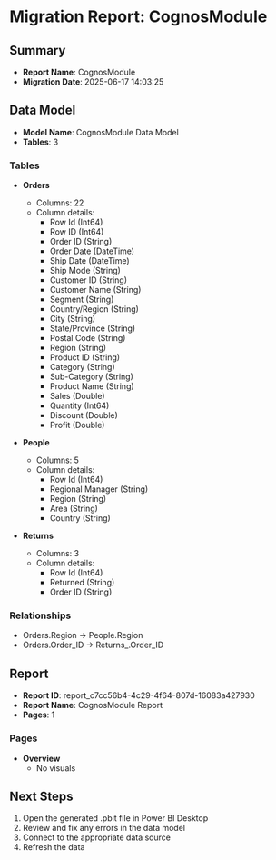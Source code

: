 # Migration Report: CognosModule

## Summary

- **Report Name**: CognosModule
- **Migration Date**: 2025-06-17 14:03:25

## Data Model

- **Model Name**: CognosModule Data Model
- **Tables**: 3

### Tables

- **Orders**
  - Columns: 22
  - Column details:
    - Row Id (Int64)
    - Row ID (Int64)
    - Order ID (String)
    - Order Date (DateTime)
    - Ship Date (DateTime)
    - Ship Mode (String)
    - Customer ID (String)
    - Customer Name (String)
    - Segment (String)
    - Country/Region (String)
    - City (String)
    - State/Province (String)
    - Postal Code (String)
    - Region (String)
    - Product ID (String)
    - Category (String)
    - Sub-Category (String)
    - Product Name (String)
    - Sales (Double)
    - Quantity (Int64)
    - Discount (Double)
    - Profit (Double)

- **People**
  - Columns: 5
  - Column details:
    - Row Id (Int64)
    - Regional Manager (String)
    - Region (String)
    - Area (String)
    - Country (String)

- **Returns**
  - Columns: 3
  - Column details:
    - Row Id (Int64)
    - Returned (String)
    - Order ID (String)


### Relationships

- Orders.Region → People.Region
- Orders.Order_ID → Returns_.Order_ID

## Report

- **Report ID**: report_c7cc56b4-4c29-4f64-807d-16083a427930
- **Report Name**: CognosModule Report
- **Pages**: 1

### Pages

- **Overview**
  - No visuals


## Next Steps

1. Open the generated .pbit file in Power BI Desktop
2. Review and fix any errors in the data model
3. Connect to the appropriate data source
4. Refresh the data
